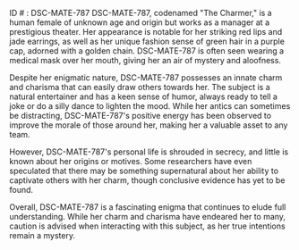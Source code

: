 ID # : DSC-MATE-787
DSC-MATE-787, codenamed "The Charmer," is a human female of unknown age and origin but works as a manager at a prestigious theater. Her appearance is notable for her striking red lips and jade earrings, as well as her unique fashion sense of green hair in a purple cap, adorned with a golden chain. DSC-MATE-787 is often seen wearing a medical mask over her mouth, giving her an air of mystery and aloofness.

Despite her enigmatic nature, DSC-MATE-787 possesses an innate charm and charisma that can easily draw others towards her. The subject is a natural entertainer and has a keen sense of humor, always ready to tell a joke or do a silly dance to lighten the mood. While her antics can sometimes be distracting, DSC-MATE-787's positive energy has been observed to improve the morale of those around her, making her a valuable asset to any team.

However, DSC-MATE-787's personal life is shrouded in secrecy, and little is known about her origins or motives. Some researchers have even speculated that there may be something supernatural about her ability to captivate others with her charm, though conclusive evidence has yet to be found.

Overall, DSC-MATE-787 is a fascinating enigma that continues to elude full understanding. While her charm and charisma have endeared her to many, caution is advised when interacting with this subject, as her true intentions remain a mystery.